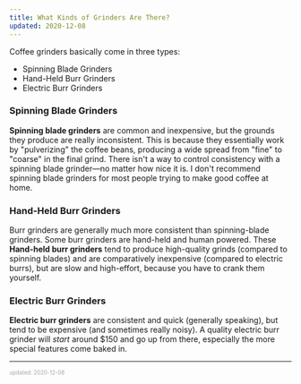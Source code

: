 ```yaml
---
title: What Kinds of Grinders Are There?
updated: 2020-12-08
---
```


Coffee grinders basically come in three types:

- Spinning Blade Grinders
- Hand-Held Burr Grinders
- Electric Burr Grinders

### Spinning Blade Grinders

**Spinning blade grinders** are common and inexpensive, but the grounds they produce are really inconsistent. This is because they essentially work by "pulverizing" the coffee beans, producing a wide spread from "fine" to "coarse" in the final grind. There isn't a way to control consistency with a spinning blade grinder&mdash;no matter how nice it is. I don't recommend spinning blade grinders for most people trying to make good coffee at home.

### Hand-Held Burr Grinders

Burr grinders are generally much more consistent than spinning-blade grinders. Some burr grinders are hand-held and human powered. These **Hand-held burr grinders** tend to produce high-quality grinds (compared to spinning blades) and are comparatively inexpensive (compared to electric burrs), but are slow and high-effort, because you have to crank them yourself.

### Electric Burr Grinders

**Electric burr grinders** are consistent and quick (generally speaking), but tend to be expensive (and sometimes really noisy). A quality electric burr grinder will _start_ around $150 and go up from there, especially the more special features come baked in.

---

<sup><sub><font color="#a6a6a6">updated: 2020-12-08</font></sub></sup>
